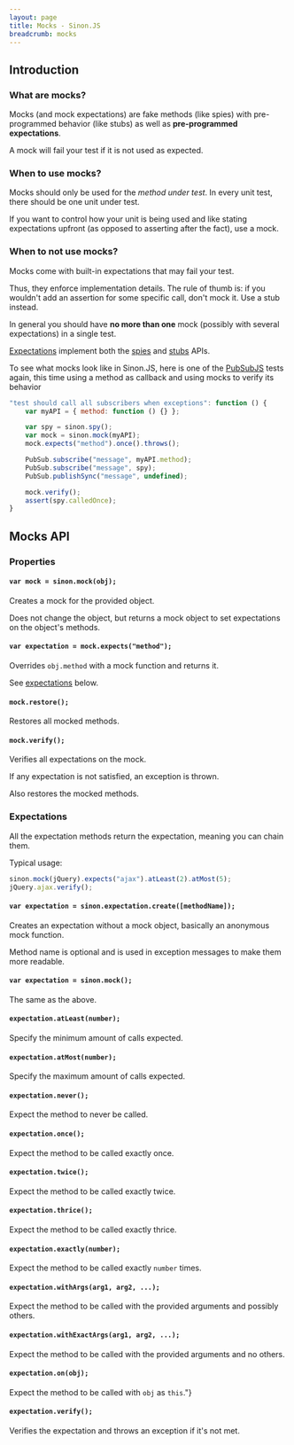 ```yaml
---
layout: page
title: Mocks - Sinon.JS
breadcrumb: mocks
---
```


## Introduction

### What are mocks?

Mocks (and mock expectations) are fake methods (like spies) with pre-programmed behavior (like stubs) as well as **pre-programmed expectations**.

A mock will fail your test if it is not used as expected.


### When to use mocks?

Mocks should only be used for the *method under test*. In every unit test, there should be one unit under test.

If you want to control how your unit is being used and like stating expectations upfront (as opposed to asserting after the fact), use a mock.


### When to **not** use mocks?

Mocks come with built-in expectations that may fail your test.

Thus, they enforce implementation details. The rule of thumb is: if you wouldn't add an assertion for some specific call, don't mock it. Use a stub instead.

In general you should have **no more than one** mock (possibly with several expectations) in a single test.

[Expectations](#expectations) implement both the [spies](../spies) and [stubs](../stubs) APIs.

To see what mocks look like in Sinon.JS, here is one of the [PubSubJS][pubsubjs] tests again, this time using a method as callback and using mocks to verify its behavior

```javascript
"test should call all subscribers when exceptions": function () {
    var myAPI = { method: function () {} };

    var spy = sinon.spy();
    var mock = sinon.mock(myAPI);
    mock.expects("method").once().throws();

    PubSub.subscribe("message", myAPI.method);
    PubSub.subscribe("message", spy);
    PubSub.publishSync("message", undefined);

    mock.verify();
    assert(spy.calledOnce);
}
```

[pubsubjs]: https://github.com/mroderick/pubsubjs


## Mocks API

### Properties

#### `var mock = sinon.mock(obj);`

Creates a mock for the provided object.

Does not change the object, but returns a mock object to set expectations on the object's methods.


#### `var expectation = mock.expects("method");`

Overrides `obj.method` with a mock function and returns it.

See [expectations](#expectations) below.


#### `mock.restore();`

Restores all mocked methods.


#### `mock.verify();`

Verifies all expectations on the mock.

If any expectation is not satisfied, an exception is thrown.

Also restores the mocked methods.


### Expectations

All the expectation methods return the expectation, meaning you can chain them.

Typical usage:

```javascript
sinon.mock(jQuery).expects("ajax").atLeast(2).atMost(5);
jQuery.ajax.verify();
```


#### `var expectation = sinon.expectation.create([methodName]);`

Creates an expectation without a mock object, basically an anonymous mock function.

Method name is optional and is used in exception messages to make them more readable.


#### `var expectation = sinon.mock();`

The same as the above.


#### `expectation.atLeast(number);`

Specify the minimum amount of calls expected.


#### `expectation.atMost(number);`

Specify the maximum amount of calls expected.


#### `expectation.never();`
Expect the method to never be called.


#### `expectation.once();`

Expect the method to be called exactly once.


#### `expectation.twice();`

Expect the method to be called exactly twice.


#### `expectation.thrice();`

Expect the method to be called exactly thrice.


#### `expectation.exactly(number);`

Expect the method to be called exactly `number` times.


#### `expectation.withArgs(arg1, arg2, ...);`

Expect the method to be called with the provided arguments and possibly others.


#### `expectation.withExactArgs(arg1, arg2, ...);`

Expect the method to be called with the provided arguments and no others.


#### `expectation.on(obj);`

Expect the method to be called with `obj` as `this`."}


#### `expectation.verify();`

Verifies the expectation and throws an exception if it's not met.
